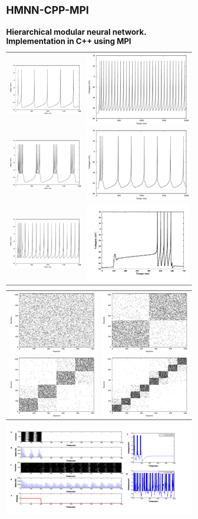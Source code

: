 # HMNN-CPP-MPI

## Hierarchical modular neural network. Implementation in C++ using MPI

|||
------------ | -------------
![](/Images/RS.png) | ![](/Images/FS.png)
![](/Images/CHS.png) | ![](/Images/IBS.png)
![](/Images/LTS.png) | ![](/Images/lscell.png)

|||
------------ | -------------
![](/Images/con_rand.png) | ![](/Images/con_m1_p075.png)
![](/Images/con_m2_p075.png) | ![](/Images/con_m3_p075.png)

![](/Images/psth_raster_voltage_pt.png)
